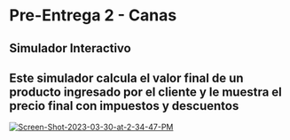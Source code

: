 # Pre-Entrega 2 - Canas

## Simulador Interactivo

## Este simulador calcula el valor final de un producto ingresado por el cliente y le muestra el precio final con impuestos y descuentos

<a href="https://ibb.co/HVsv38C"><img src="https://i.ibb.co/G0LwNS9/Screen-Shot-2023-03-30-at-2-34-47-PM.png" alt="Screen-Shot-2023-03-30-at-2-34-47-PM" border="0"></a>
